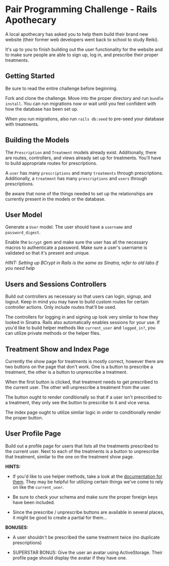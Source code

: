 # Pair Programming Challenge - Rails Apothecary

A local apothecary has asked you to help them build their brand new website (their former web developers went back to school to study Reiki).

It's up to you to finish building out the user functionality for the website and to make sure people are able to sign up, log in, and prescribe their proper treatments.

## Getting Started

Be sure to read the entire challenge before beginning.

Fork and clone the challenge. Move into the proper directory and run `bundle install`. You can run migrations now or wait until you feel confident with how the database has been set up.

When you run migrations, also run `rails db:seed` to pre-seed your database with treatments.

## Building the Models

The `Prescription` and `Treatment` models already exist. Additionally, there are routes, controllers, and views already set up for treatments. You'll have to build appropriate routes for prescriptions.

A `user` has many `prescriptions` and many `treatments` through prescriptions. Additionally, a `treatment` has many `prescriptions` and `users` through prescriptions.

Be aware that none of the things needed to set up the relationships are currently present in the models or the database.

## User Model

Generate a `User` model. The user should have a `username` and `password_digest`.

Enable the `bcrypt` gem and make sure the user has all the necessary macros to authenticate a password. Make sure a user's username is validated so that it's present and unique.

*HINT: Setting up BCrypt in Rails is the same as Sinatra, refer to old labs if you need help*

## Users and Sessions Controllers

Build out controllers as necessary so that users can login, signup, and logout. Keep in mind you may have to build custom routes for certain controller actions. Only include routes that'll be used.

The controllers for logging in and signing up look very similar to how they looked in Sinatra. Rails also automatically enables sessions for your use. If you'd like to build helper methods like `current_user` and `logged_in?`, you can utilize private methods or the helper files.

## Treatment Show and Index Page

Currently the show page for treatments is mostly correct, however there are two buttons on the page that don't work. One is a button to prescribe a treatment, the other is a button to unprescribe a treatment.

When the first button is clicked, that treatment needs to get prescribed to the current user. The other will unprescribe a treatment from the user.

The button ought to render conditionally so that if a user isn't prescribed to a treatment, they only see the button to prescribe to it and vice versa.

The index page ought to utilize similar logic in order to conditionally render the proper button.

## User Profile Page

Build out a profile page for users that lists all the treatments prescribed to the current user. Next to each of the treatments is a button to unprescribe that treatment, similar to the one on the treatment show page.

**HINTS:**

- If you'd like to use helper methods, take a look at the [documentation for them](https://api.rubyonrails.org/classes/ActionController/Helpers.html). They may be helpful for utilizing certain things we've come to rely on like the `current_user`.

- Be sure to check your schema and make sure the proper foreign keys have been included.

- Since the prescribe / unprescribe buttons are available in several places, it might be good to create a partial for them...

**BONUSES:**

- A user shouldn't be prescribed the same treatment twice (no duplicate prescriptions)

- SUPERSTAR BONUS: Give the user an avatar using ActiveStorage. Their profile page should display the avatar if they have one.
